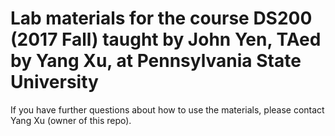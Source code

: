Lab materials for the course DS200 (2017 Fall) taught by John Yen, TAed by Yang Xu, at Pennsylvania State University
======
If you have further questions about how to use the materials, please contact Yang Xu (owner of this repo).
